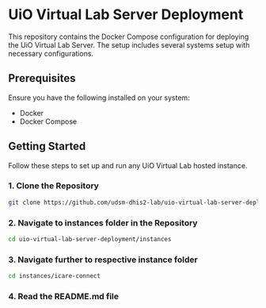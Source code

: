 # UiO Virtual Lab Server Deployment

This repository contains the Docker Compose configuration for deploying the UiO Virtual Lab Server. The setup includes several systems setup with necessary configurations.

## Prerequisites

Ensure you have the following installed on your system:

- Docker
- Docker Compose

## Getting Started

Follow these steps to set up and run any UiO Virtual Lab hosted instance.

### 1. Clone the Repository

```sh
git clone https://github.com/udsm-dhis2-lab/uio-virtual-lab-server-deployment.git
```

### 2. Navigate to instances folder in the Repository

```sh
cd uio-virtual-lab-server-deployment/instances
```

### 3. Navigate further to respective instance folder

```sh
cd instances/icare-connect
```

### 4. Read the README.md file
